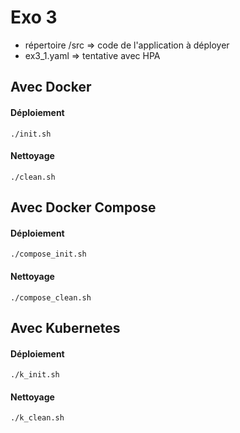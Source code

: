 # Exo 3
* répertoire /src => code de l'application à déployer
* ex3_1.yaml => tentative avec HPA
## Avec Docker
#### Déploiement
```
./init.sh
```
#### Nettoyage
```
./clean.sh
```
## Avec Docker Compose
#### Déploiement
```
./compose_init.sh
```
#### Nettoyage
```
./compose_clean.sh
```
## Avec Kubernetes
#### Déploiement
```
./k_init.sh
```
#### Nettoyage
```
./k_clean.sh
```